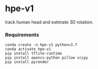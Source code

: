 # hpe-v1
track human head and estimate 3D rotation.

### Requirements
```
conda create -n hpe-v1 python=3.7
conda activate hpe-v1
pip install tflite-runtime
pip install opencv-python pillow scipy
pip install pyrender
```

